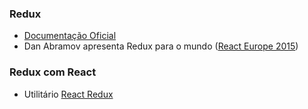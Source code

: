 ### Redux

- [Documentação Oficial](https://redux.js.org/)
- Dan Abramov apresenta Redux para o mundo ([React Europe 2015](https://youtu.be/xsSnOQynTHs?t=602))

### Redux com React

- Utilitário [React Redux](https://react-redux.js.org/)

